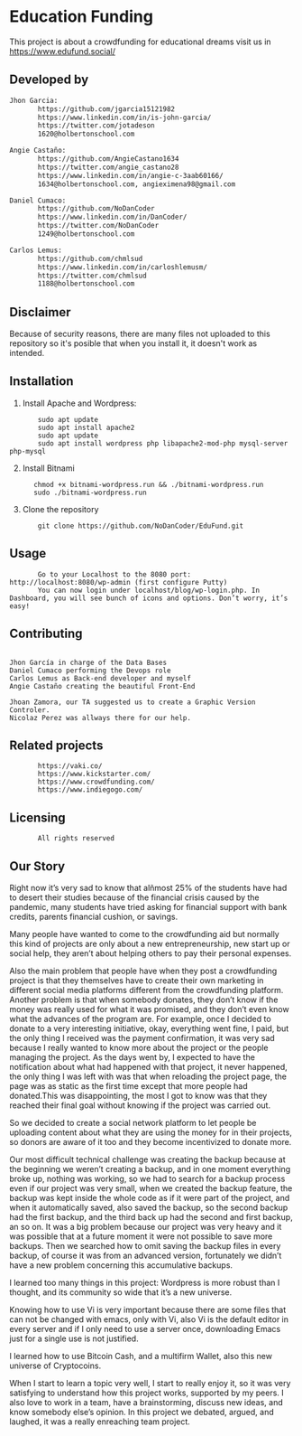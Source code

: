# Education Funding

This project is about a crowdfunding for educational dreams
visit us in https://www.edufund.social/

## Developed by



```bash
Jhon Garcia:
       https://github.com/jgarcia15121982
       https://www.linkedin.com/in/is-john-garcia/
       https://twitter.com/jotadeson
       1620@holbertonschool.com

Angie Castaño:
       https://github.com/AngieCastano1634
       https://twitter.com/angie_castano28
       https://www.linkedin.com/in/angie-c-3aab60166/
       1634@holbertonschool.com, angieximena98@gmail.com

Daniel Cumaco:
       https://github.com/NoDanCoder
       https://www.linkedin.com/in/DanCoder/
       https://twitter.com/NoDanCoder
       1249@holbertonschool.com

Carlos Lemus:
       https://github.com/chmlsud
       https://www.linkedin.com/in/carloshlemusm/
       https://twitter.com/chmlsud
       1188@holbertonschool.com

```
## Disclaimer
Because of security reasons, there are many files not uploaded to this repository so it's posible that when you install it, it doesn't work as intended.

## Installation

1. Install Apache and Wordpress: 
```
       sudo apt update
       sudo apt install apache2
       sudo apt update
       sudo apt install wordpress php libapache2-mod-php mysql-server php-mysql
```

2. Install Bitnami
```
      chmod +x bitnami-wordpress.run && ./bitnami-wordpress.run
      sudo ./bitnami-wordpress.run
```

3. Clone the repository
```
       git clone https://github.com/NoDanCoder/EduFund.git
```

## Usage

```
       Go to your Localhost to the 8080 port: http://localhost:8080/wp-admin (first configure Putty)
       You can now login under localhost/blog/wp-login.php. In Dashboard, you will see bunch of icons and options. Don’t worry, it’s easy!
```
## Contributing

```
      
Jhon García in charge of the Data Bases
Daniel Cumaco performing the Devops role
Carlos Lemus as Back-end developer and myself
Angie Castaño creating the beautiful Front-End

Jhoan Zamora, our TA suggested us to create a Graphic Version Controler.
Nicolaz Perez was allways there for our help.
```
## Related projects

```
       https://vaki.co/
       https://www.kickstarter.com/
       https://www.crowdfunding.com/
       https://www.indiegogo.com/
```
## Licensing

```
       All rights reserved
```

## Our Story

Right now it’s very sad to know that alñmost 25% of the students have had to desert their studies because of the financial crisis caused by the pandemic, many students have tried asking for financial support with bank credits, parents financial cushion, or savings.

Many people have wanted to come to the crowdfunding aid but normally this kind of projects are only about a new entrepreneurship, new start up or social help, they aren’t about helping others to pay their personal expenses.

Also the main problem that people have when they post a crowdfunding project is that they themselves have to create their own marketing in  different social media platforms different from the crowdfunding platform. Another problem is that when somebody donates, they don’t know if the money was really used for what it was promised, and they don’t even know what the advances of the program are. For example, once I decided to donate to a very interesting initiative, okay, everything went fine, I paid, but the only thing I received was the payment confirmation, it was very sad because I really wanted to know more about the project or the people managing the project. As the days went by, I expected to have the notification about what had happened with that project, it never happened, the only thing I was left with was that when reloading the project page, the page was as static as the first time except that more people had donated.This was disappointing, the most I got to know was that they reached their final goal without knowing if the project was carried out.

So we decided to create a social network platform to let people be uploading content about what they are using the money for in their projects, so donors are aware of it too and they become incentivized to donate more.

Our most difficult technical challenge was creating the backup because at the beginning we weren’t creating a backup, and in one moment everything broke up, nothing was working, so we had to search for a backup process even if our project was very small, when we created the backup feature, the backup was kept inside the whole code as if it were part of the project, and when it automatically saved, also saved the backup, so the second backup had the first backup, and the third back up had the second and first backup, an so on. It was a big problem because our project was very heavy and it was possible that at a future moment it were not possible to save more backups.  Then we searched how to omit saving the backup files in every backup, of course it was from an advanced version, fortunately we didn’t have a new problem concerning this accumulative backups.


I learned too many things in this project:
Wordpress is more robust than I thought, and its community so wide that it’s a new universe.

Knowing how to use Vi is very important because there are some files that can not be changed with emacs, only with Vi, also Vi is the default editor in every server and if I only need to use a  server once, downloading Emacs just for a single use is not justified.

I learned how to use Bitcoin Cash, and a multifirm Wallet, also this new universe of Cryptocoins.

When I start to learn a topic very well, I start to really enjoy it, so it was very satisfying to understand how this project works, supported by my peers. I also love to work in a team, have a brainstorming,  discuss new ideas, and know somebody else’s opinion. In this project we debated, argued, and laughed, it was a really enreaching team project.
